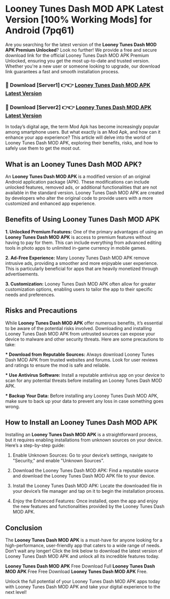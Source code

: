 # Looney Tunes Dash MOD APK Latest Version [100% Working Mods] for Android (7pq61)

Are you searching for the latest version of the <strong>Looney Tunes Dash MOD APK Premium Unlocked</strong>? Look no further! We provide a free and secure download link for the official Looney Tunes Dash MOD APK Premium Unlocked, ensuring you get the most up-to-date and trusted version. Whether you're a new user or someone looking to upgrade, our download link guarantees a fast and smooth installation process.


<h3>🔴 Download [Server1] 👉👉 <a href="https://getmodsapk.pages.dev?q=Looney+Tunes+Dash+MOD+APK&ref=4R3">Looney Tunes Dash MOD APK Latest Version</a></h3>

<h3>🔴 Download [Server2] 👉👉 <a href="https://getmodsapk.pages.dev?q=Looney+Tunes+Dash+MOD+APK&ref=4R3">Looney Tunes Dash MOD APK Latest Version</a></h3>


In today’s digital age, the term Mod Apk has become increasingly popular among smartphone users. But what exactly is an Mod Apk, and how can it enhance your app experience? This article will delve into the world of Looney Tunes Dash MOD APK, exploring their benefits, risks, and how to safely use them to get the most out.


<h2>What is an Looney Tunes Dash MOD APK?</h2>

An <strong>Looney Tunes Dash MOD APK</strong> is a modified version of an original Android application package (APK). These modifications can include unlocked features, removed ads, or additional functionalities that are not available in the standard version. Looney Tunes Dash MOD APK are created by developers who alter the original code to provide users with a more customized and enhanced app experience.


<h2>Benefits of Using Looney Tunes Dash MOD APK</h2>

<strong> 1. Unlocked Premium Features:</strong> One of the primary advantages of using an <strong>Looney Tunes Dash MOD APK</strong> is access to premium features without having to pay for them. This can include everything from advanced editing tools in photo apps to unlimited in-game currency in mobile games.

<strong> 2. Ad-Free Experience:</strong> Many Looney Tunes Dash MOD APK remove intrusive ads, providing a smoother and more enjoyable user experience. This is particularly beneficial for apps that are heavily monetized through advertisements.

<strong> 3. Customization:</strong> Looney Tunes Dash MOD APK often allow for greater customization options, enabling users to tailor the app to their specific needs and preferences.


<h2>Risks and Precautions</h2>

While <strong>Looney Tunes Dash MOD APK</strong> offer numerous benefits, it’s essential to be aware of the potential risks involved. Downloading and installing Looney Tunes Dash MOD APK from untrusted sources can expose your device to malware and other security threats. Here are some precautions to take:

<strong> * Download from Reputable Sources:</strong> Always download Looney Tunes Dash MOD APK from trusted websites and forums. Look for user reviews and ratings to ensure the mod is safe and reliable.

<strong> * Use Antivirus Software:</strong> Install a reputable antivirus app on your device to scan for any potential threats before installing an Looney Tunes Dash MOD APK.

<strong> * Backup Your Data:</strong> Before installing any Looney Tunes Dash MOD APK, make sure to back up your data to prevent any loss in case something goes wrong.


<h2>How to Install an Looney Tunes Dash MOD APK</h2>

Installing an <strong>Looney Tunes Dash MOD APK</strong> is a straightforward process, but it requires enabling installations from unknown sources on your device. Here’s a step-by-step guide:

 1. Enable Unknown Sources: Go to your device’s settings, navigate to "Security," and enable "Unknown Sources".

 2. Download the Looney Tunes Dash MOD APK: Find a reputable source and download the Looney Tunes Dash MOD APK file to your device.

 3. Install the Looney Tunes Dash MOD APK: Locate the downloaded file in your device’s file manager and tap on it to begin the installation process.

 4. Enjoy the Enhanced Features: Once installed, open the app and enjoy the new features and functionalities provided by the Looney Tunes Dash MOD APK.


<h2><strong>Conclusion</strong></h2>

The <strong>Looney Tunes Dash MOD APK</strong> is a must-have for anyone looking for a high-performance, user-friendly app that caters to a wide range of needs. Don’t wait any longer! Click the link below to download the latest version of Looney Tunes Dash MOD APK and unlock all its incredible features today.

<strong>Looney Tunes Dash MOD APK</strong> Free Download Full <strong>Looney Tunes Dash MOD APK</strong> Free Free Download <strong>Looney Tunes Dash MOD APK</strong> Free.

Unlock the full potential of your Looney Tunes Dash MOD APK apps today with Looney Tunes Dash MOD APK and take your digital experience to the next level!